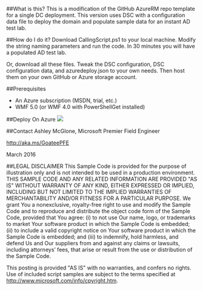 ##What is this?
This is a modification of the GitHub AzureRM repo template for a single DC deployment.
This version uses DSC with a configuration data file to deploy the domain and populate
sample data for an instant AD test lab.

##How do I do it?
Download CallingScript.ps1 to your local machine.
Modify the string naming parameters and run the code.
In 30 minutes you will have a populated AD test lab.

Or, download all these files. Tweak the DSC configuration, DSC configuration data, and azuredeploy.json to your own needs. Then host them on your own GitHub or Azure storage account.

##Prerequisites
- An Azure subscription (MSDN, trial, etc.)
- WMF 5.0 (or WMF 4.0 with PowerShellGet installed)

##Deploy On Azure
<a href="https://portal.azure.com/#create/Microsoft.Template/uri/https%3A%2F%2Fraw.githubusercontent.com%2Ftimblewitt%2FTimCo%2Ftest1%2Ftestad1%2Fazuredeploy.json" target="_blank">
    <img src="http://azuredeploy.net/deploybutton.png"/>
</a>

##Contact
Ashley McGlone, Microsoft Premier Field Engineer

http://aka.ms/GoateePFE

March 2016

##LEGAL DISCLAIMER
This Sample Code is provided for the purpose of illustration only and is not
intended to be used in a production environment.  THIS SAMPLE CODE AND ANY
RELATED INFORMATION ARE PROVIDED "AS IS" WITHOUT WARRANTY OF ANY KIND, EITHER
EXPRESSED OR IMPLIED, INCLUDING BUT NOT LIMITED TO THE IMPLIED WARRANTIES OF
MERCHANTABILITY AND/OR FITNESS FOR A PARTICULAR PURPOSE.  We grant You a
nonexclusive, royalty-free right to use and modify the Sample Code and to
reproduce and distribute the object code form of the Sample Code, provided
that You agree: (i) to not use Our name, logo, or trademarks to market Your
software product in which the Sample Code is embedded; (ii) to include a valid
copyright notice on Your software product in which the Sample Code is embedded;
and (iii) to indemnify, hold harmless, and defend Us and Our suppliers from and
against any claims or lawsuits, including attorneys’ fees, that arise or result
from the use or distribution of the Sample Code.
 
This posting is provided "AS IS" with no warranties, and confers no rights. Use
of included script samples are subject to the terms specified
at http://www.microsoft.com/info/cpyright.htm.
 
